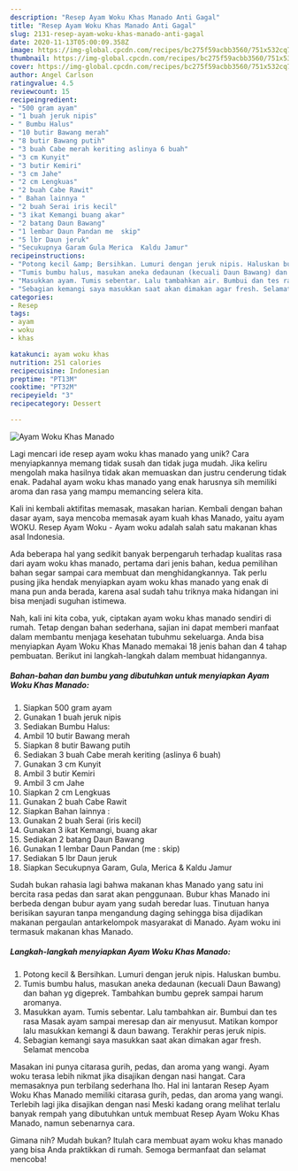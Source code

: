 ```yaml
---
description: "Resep Ayam Woku Khas Manado Anti Gagal"
title: "Resep Ayam Woku Khas Manado Anti Gagal"
slug: 2131-resep-ayam-woku-khas-manado-anti-gagal
date: 2020-11-13T05:00:09.358Z
image: https://img-global.cpcdn.com/recipes/bc275f59acbb3560/751x532cq70/ayam-woku-khas-manado-foto-resep-utama.jpg
thumbnail: https://img-global.cpcdn.com/recipes/bc275f59acbb3560/751x532cq70/ayam-woku-khas-manado-foto-resep-utama.jpg
cover: https://img-global.cpcdn.com/recipes/bc275f59acbb3560/751x532cq70/ayam-woku-khas-manado-foto-resep-utama.jpg
author: Angel Carlson
ratingvalue: 4.5
reviewcount: 15
recipeingredient:
- "500 gram ayam"
- "1 buah jeruk nipis"
- " Bumbu Halus"
- "10 butir Bawang merah"
- "8 butir Bawang putih"
- "3 buah Cabe merah keriting aslinya 6 buah"
- "3 cm Kunyit"
- "3 butir Kemiri"
- "3 cm Jahe"
- "2 cm Lengkuas"
- "2 buah Cabe Rawit"
- " Bahan lainnya "
- "2 buah Serai iris kecil"
- "3 ikat Kemangi buang akar"
- "2 batang Daun Bawang"
- "1 lembar Daun Pandan me  skip"
- "5 lbr Daun jeruk"
- "Secukupnya Garam Gula Merica  Kaldu Jamur"
recipeinstructions:
- "Potong kecil &amp; Bersihkan. Lumuri dengan jeruk nipis. Haluskan bumbu."
- "Tumis bumbu halus, masukan aneka dedaunan (kecuali Daun Bawang) dan bahan yg digeprek. Tambahkan bumbu geprek sampai harum aromanya."
- "Masukkan ayam. Tumis sebentar. Lalu tambahkan air. Bumbui dan tes rasa Masak ayam sampai meresap dan air menyusut. Matikan kompor lalu masukkan kemangi &amp; daun bawang. Terakhir peras jeruk nipis."
- "Sebagian kemangi saya masukkan saat akan dimakan agar fresh. Selamat mencoba"
categories:
- Resep
tags:
- ayam
- woku
- khas

katakunci: ayam woku khas 
nutrition: 251 calories
recipecuisine: Indonesian
preptime: "PT13M"
cooktime: "PT32M"
recipeyield: "3"
recipecategory: Dessert

---
```



![Ayam Woku Khas Manado](https://img-global.cpcdn.com/recipes/bc275f59acbb3560/751x532cq70/ayam-woku-khas-manado-foto-resep-utama.jpg)

Lagi mencari ide resep ayam woku khas manado yang unik? Cara menyiapkannya memang tidak susah dan tidak juga mudah. Jika keliru mengolah maka hasilnya tidak akan memuaskan dan justru cenderung tidak enak. Padahal ayam woku khas manado yang enak harusnya sih memiliki aroma dan rasa yang mampu memancing selera kita.

Kali ini kembali aktifitas memasak, masakan harian. Kembali dengan bahan dasar ayam, saya mencoba memasak ayam kuah khas Manado, yaitu ayam WOKU. Resep Ayam Woku - Ayam woku adalah salah satu makanan khas asal Indonesia.

Ada beberapa hal yang sedikit banyak berpengaruh terhadap kualitas rasa dari ayam woku khas manado, pertama dari jenis bahan, kedua pemilihan bahan segar sampai cara membuat dan menghidangkannya. Tak perlu pusing jika hendak menyiapkan ayam woku khas manado yang enak di mana pun anda berada, karena asal sudah tahu triknya maka hidangan ini bisa menjadi suguhan istimewa.


Nah, kali ini kita coba, yuk, ciptakan ayam woku khas manado sendiri di rumah. Tetap dengan bahan sederhana, sajian ini dapat memberi manfaat dalam membantu menjaga kesehatan tubuhmu sekeluarga. Anda bisa menyiapkan Ayam Woku Khas Manado memakai 18 jenis bahan dan 4 tahap pembuatan. Berikut ini langkah-langkah dalam membuat hidangannya.

<!--inarticleads1-->

##### Bahan-bahan dan bumbu yang dibutuhkan untuk menyiapkan Ayam Woku Khas Manado:

1. Siapkan 500 gram ayam
1. Gunakan 1 buah jeruk nipis
1. Sediakan  Bumbu Halus:
1. Ambil 10 butir Bawang merah
1. Siapkan 8 butir Bawang putih
1. Sediakan 3 buah Cabe merah keriting (aslinya 6 buah)
1. Gunakan 3 cm Kunyit
1. Ambil 3 butir Kemiri
1. Ambil 3 cm Jahe
1. Siapkan 2 cm Lengkuas
1. Gunakan 2 buah Cabe Rawit
1. Siapkan  Bahan lainnya :
1. Gunakan 2 buah Serai (iris kecil)
1. Gunakan 3 ikat Kemangi, buang akar
1. Sediakan 2 batang Daun Bawang
1. Gunakan 1 lembar Daun Pandan (me : skip)
1. Sediakan 5 lbr Daun jeruk
1. Siapkan Secukupnya Garam, Gula, Merica &amp; Kaldu Jamur


Sudah bukan rahasia lagi bahwa makanan khas Manado yang satu ini bercita rasa pedas dan sarat akan penggunaan. Bubur khas Manado ini berbeda dengan bubur ayam yang sudah beredar luas. Tinutuan hanya berisikan sayuran tanpa mengandung daging sehingga bisa dijadikan makanan pergaulan antarkelompok masyarakat di Manado. Ayam woku ini termasuk makanan khas Manado. 

<!--inarticleads2-->

##### Langkah-langkah menyiapkan Ayam Woku Khas Manado:

1. Potong kecil &amp; Bersihkan. Lumuri dengan jeruk nipis. Haluskan bumbu.
1. Tumis bumbu halus, masukan aneka dedaunan (kecuali Daun Bawang) dan bahan yg digeprek. Tambahkan bumbu geprek sampai harum aromanya.
1. Masukkan ayam. Tumis sebentar. Lalu tambahkan air. Bumbui dan tes rasa Masak ayam sampai meresap dan air menyusut. Matikan kompor lalu masukkan kemangi &amp; daun bawang. Terakhir peras jeruk nipis.
1. Sebagian kemangi saya masukkan saat akan dimakan agar fresh. Selamat mencoba


Masakan ini punya citarasa gurih, pedas, dan aroma yang wangi. Ayam woku terasa lebih nikmat jika disajikan dengan nasi hangat. Cara memasaknya pun terbilang sederhana lho. Hal ini lantaran Resep Ayam Woku Khas Manado memiliki citarasa gurih, pedas, dan aroma yang wangi. Terlebih lagi jika disajikan dengan nasi Meski kadang orang melihat terlalu banyak rempah yang dibutuhkan untuk membuat Resep Ayam Woku Khas Manado, namun sebenarnya cara. 

Gimana nih? Mudah bukan? Itulah cara membuat ayam woku khas manado yang bisa Anda praktikkan di rumah. Semoga bermanfaat dan selamat mencoba!
